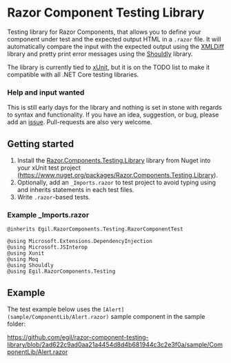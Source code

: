 # Razor Component Testing Library
Testing library for Razor Components, that allows you to define your component under test and the expected output HTML
in a `.razor` file. It will automatically compare the input with the expected output using the 
[XMLDiff](https://www.xmlunit.org/) library and pretty print error messages using the 
[Shouldly](https://github.com/shouldly/shouldly) library.

The library is currently tied to [xUnit](https://xunit.net/), but it is on the TODO list to make it compatible with all
.NET Core testing libraries.

### Help and input wanted
This is still early days for the library and nothing is set in stone with regards to syntax and functionality.
If you have an idea, suggestion, or bug, please add an [issue](issues). Pull-requests are also very welcome.

## Getting started
1. Install the [Razor.Components.Testing.Library](https://www.nuget.org/packages/Razor.Components.Testing.Library) library from Nuget into your xUnit test project (https://www.nuget.org/packages/Razor.Components.Testing.Library).
2. Optionally, add an `_Imports.razor` to test project to avoid typing using and inherits statements in each test files.
3. Write `.razor`-based tests.

### Example \_Imports.razor
```cshtml
@inherits Egil.RazorComponents.Testing.RazorComponentTest

@using Microsoft.Extensions.DependencyInjection
@using Microsoft.JSInterop
@using Xunit
@using Moq
@using Shouldly
@using Egil.RazorComponents.Testing
```

## Example
The test example below uses the `[Alert](sample/ComponentLib/Alert.razor)` sample component in the sample folder:

https://github.com/egil/razor-component-testing-library/blob/2ad622c9ad0aa21a4454d8d4b681944c3c2e3f0a/sample/ComponentLib/Alert.razor

